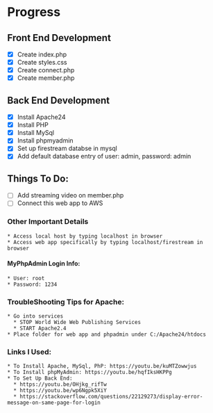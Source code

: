 # Progress
## Front End Development
  - [x] Create index.php
  - [x] Create styles.css
  - [x] Create connect.php
  - [x] Create member.php
  
## Back End Development
  - [x] Install Apache24
  - [x] Install PHP
  - [x] Install MySql
  - [x] Install phpmyadmin
  - [x] Set up firestream databse in mysql
  - [x] Add default database entry of user: admin, password: admin
  
## Things To Do:
- [ ] Add streaming video on member.php
- [ ] Connect this web app to AWS
  
### Other Important Details
    * Access local host by typing localhost in browser
    * Access web app specifically by typing localhost/firestream in browser

#### MyPhpAdmin Login Info:
    * User: root
    * Password: 1234

### TroubleShooting Tips for Apache:
    * Go into services 
      * STOP World Wide Web Publishing Services
      * START Apache2.4
    * Place folder for web app and phpadmin under C:/Apache24/htdocs
    
### Links I Used:
    * To Install Apache, MySql, PhP: https://youtu.be/kuMTZowwjus
    * To Install phpMyAdmin: https://youtu.be/hqfIksHKPPg
    * To Set Up Back End:
      * https://youtu.be/OHjkg_rifTw
      * https://youtu.be/wp6Ngpk5XiY
      * https://stackoverflow.com/questions/22129273/display-error-message-on-same-page-for-login
      
  

